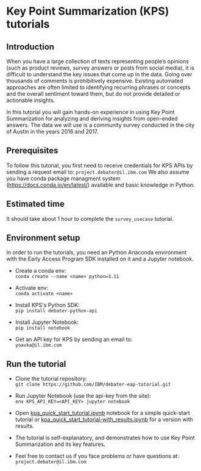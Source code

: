 # Key Point Summarization (KPS) tutorials
## Introduction
When you have a large collection of texts representing people’s opinions (such as product reviews, survey answers or posts from social media), it is difficult to understand the key issues that come up in the data. Going over thousands of comments is prohibitively expensive. Existing automated approaches are often limited to identifying recurring phrases or concepts and the overall sentiment toward them, but do not provide detailed or actionable insights.

In this tutorial you will gain hands-on experience in using Key Point Summarization for analyzing and deriving insights from open-ended answers. The data we will use is a community survey conducted in the city of Austin in the years 2016 and 2017.

## Prerequisites
To follow this tutorial, you first need to receive credentials for KPS APIs by sending a request email to: `project.debater@il.ibm.com`
We also assume you have conda package managment system (https://docs.conda.io/en/latest/) available and basic knowledge in Python.


## Estimated time
It should take about 1 hour to complete the `survey_usecase` tutorial.

## Environment setup
In order to run the tutorials, you need an Python Anaconda environment with the Early Access Program SDK installed on it and a Jupyter notebook.

* Create a conda env:<br />
`conda create --name <name> python=3.11`

* Activate env:<br />
`conda activate <name>`

* Install KPS's Python SDK:<br />
`pip install debater-python-api`

* Install Jupyter Notebook:<br />
`pip install notebook`

* Get an API key for KPS by sending an email to:<br />
`yoavka@il.ibm.com`


## Run the tutorial

* Clone the tutorial repository:<br />
`git clone https://github.com/IBM/debater-eap-tutorial.git`

* Run Jupyter Notebook (use the api-key from the site):<br />
`env KPS_API_KEY=<API_KEY> jupyter notebook`


* Open [kpa_quick_start_tutorial.ipynb](kpa_quick_start_tutorial.ipynb) notebook for a simple quick-start tutorial or [kpa_quick_start_tutorial-with_results.ipynb](kpa_quick_start_tutorial-with_results.ipynb) for a version with results.

* The tutorial is self-explanatory, and demonstrates how to use Key Point Summarization and its key features.

* Feel free to contact us if you face problems or have questions at: <br />`project.debater@il.ibm.com`
